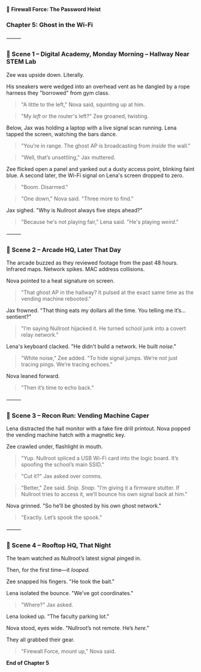 📘 **Firewall Force: The Password Heist**

### Chapter 5: Ghost in the Wi-Fi

⸻

### 📍 Scene 1 – Digital Academy, Monday Morning – Hallway Near STEM Lab

Zee was upside down. Literally.

His sneakers were wedged into an overhead vent as he dangled by a rope harness they "borrowed" from gym class.

> "A little to the left," Nova said, squinting up at him.

> "My *left* or the router's left?" Zee groaned, twisting.

Below, Jax was holding a laptop with a live signal scan running. Lena tapped the screen, watching the bars dance.

> "You’re in range. The ghost AP is broadcasting from *inside* the wall."

> "Well, that’s unsettling," Jax muttered.

Zee flicked open a panel and yanked out a dusty access point, blinking faint blue. A second later, the Wi-Fi signal on Lena's screen dropped to zero.

> "Boom. Disarmed."

> "One down," Nova said. "Three more to find."

Jax sighed. "Why is Nullroot always five steps ahead?"

> "Because he's not playing fair," Lena said. "He's playing *weird*."

⸻

### 📍 Scene 2 – Arcade HQ, Later That Day

The arcade buzzed as they reviewed footage from the past 48 hours. Infrared maps. Network spikes. MAC address collisions.

Nova pointed to a heat signature on screen.

> "That ghost AP in the hallway? It pulsed at the exact same time as the vending machine rebooted."

Jax frowned. "That thing eats my dollars all the time. You telling me it’s... sentient?"

> "I’m saying Nullroot hijacked it. He turned school junk into a covert relay network."

Lena's keyboard clacked. "He didn't build a network. He built *noise*."

> "White noise," Zee added. "To hide signal jumps. We’re not just tracing pings. We’re tracing echoes."

Nova leaned forward.

> "Then it’s time to echo back."

⸻

### 📍 Scene 3 – Recon Run: Vending Machine Caper

Lena distracted the hall monitor with a fake fire drill printout. Nova popped the vending machine hatch with a magnetic key.

Zee crawled under, flashlight in mouth.

> "Yup. Nullroot spliced a USB Wi-Fi card into the logic board. It’s spoofing the school’s main SSID."

> "Cut it?" Jax asked over comms.

> "Better," Zee said. *Snip.* *Snap.* "I’m giving it a firmware stutter. If Nullroot tries to access it, we’ll bounce his own signal back at him."

Nova grinned. "So he’ll be ghosted by his own ghost network."

> "Exactly. Let’s spook the spook."

⸻

### 📍 Scene 4 – Rooftop HQ, That Night

The team watched as Nullroot’s latest signal pinged in.

Then, for the first time—it *looped.*

Zee snapped his fingers. "He took the bait."

Lena isolated the bounce. "We've got coordinates."

> "Where?" Jax asked.

Lena looked up. "The faculty parking lot."

Nova stood, eyes wide. "Nullroot’s not remote. He’s *here*."

They all grabbed their gear.

> "Firewall Force, mount up," Nova said.


**End of Chapter 5**
